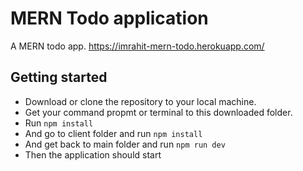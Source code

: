 # MERN Todo application

A MERN todo app.
https://imrahit-mern-todo.herokuapp.com/

## Getting started
* Download or clone the repository to your local machine.
* Get your command propmt or terminal to this downloaded folder.
* Run 
``` npm install ```
* And go to client folder and run ```npm install```
* And get back to main folder and run ```npm run dev```
* Then the application should start 
